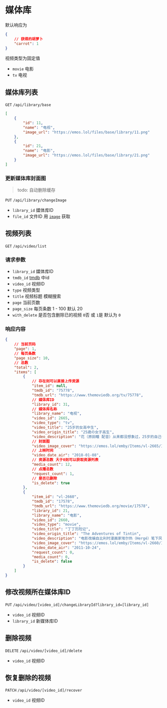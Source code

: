 # 媒体库

默认响应为

```json
{
    // 获得的胡萝卜
    "carrot": 1
}
```

视频类型为固定值

- `movie` 电影
- `tv` 电视

## 媒体库列表

`GET` `/api/library/base`

```json
[
    {
        "id": 11,
        "name": "电视",
        "image_url": "https://emos.lol/files/base/library/11.png"
    },
    {
        "id": 21,
        "name": "电影",
        "image_url": "https://emos.lol/files/base/library/21.png"
    }
]
```

### 更新媒体库封面图

> todo: 自动删除缓存

`PUT` `/api/library/changeImage`

- `library_id` 媒体库ID
- `file_id` 文件ID 用 [`image`](./upload.md#获取上传token) 获取

## 视频列表

`GET` `/api/video/list`

### 请求参数

- `library_id` 媒体库ID
- `tmdb_id` [tmdb](https://www.themoviedb.org/) 中id
- `video_id` 视频ID
- `type` 视频类型
- `title` 视频标题 模糊搜索
- `page` 当前页数
- `page_size` 每页条数 1 - 100 默认 20
- `with_delete` 是否包含删除已的视频 `0`否 或 `1`是 默认为 `0`

### 响应内容

```json
{
    // 当前页码
    "page": 1,
    // 每页条数
    "page_size": 10,
    // 总数
    "total": 2,
    "items": [
        {
            // 存在则可以直接上传资源
            "item_id": null,
            "tmdb_id": "75778",
            "tmdb_url": "https://www.themoviedb.org/tv/75778",
            // 媒体库ID
            "library_id": 31,
            // 媒体库名称
            "library_name": "电视",
            "video_id": 2665,
            "video_type": "tv",
            "video_title": "25岁的女高中生",
            "video_origin_title": "25歳の女子高生",
            "video_description": "花（原田瞳 配音）从来都没想象过，25岁的自己依然在苦苦的寻找着工作。某日，花的亲戚找到了她，提出了一个奇怪的委托。原来，花16岁的表妹是一个家里蹲，不愿意去学校上学，而花的样貌和表妹极为相似，所以亲戚请求花隐姓埋名假扮表妹去学校上课。\n\n走投无路的花接受了委托，经过一番精心的装扮后，自认为无懈可击绝对不会暴露的花踏入了高中的校园。让花没有想到的是，自己的班主任，竟然是曾经的高中同学蟹江，不仅如此，蟹江在第一时间便识破了花的真身。花请求蟹江帮她保守秘密，然而，蟹将却提出了令花感到害臊又悸动的条件。",
            // 封面图
            "video_image_cover": "https://emos.lol/emby/Items/vl-2665/Images/Primary",
            // 上映时间
            "video_date_air": "2018-01-08",
            // 资源总数 大于0则可以获取资源列表
            "media_count": 12,
            // 点播总数
            "request_count": 1,
            // 是否已删除
            "is_delete": true
        },
        {
            "item_id": "vl-2660",
            "tmdb_id": "17578",
            "tmdb_url": "https://www.themoviedb.org/movie/17578",
            "library_id": 21,
            "library_name": "电影",
            "video_id": 2660,
            "video_type": "movie",
            "video_title": "丁丁历险记",
            "video_origin_title": "The Adventures of Tintin",
            "video_description": "电影改编自比利时漫画家埃尔热（Hergé）笔下风靡全球多年的同名作品《丁丁历险记》。故事跟随着一个充满好奇心的年轻记者丁丁（杰米贝尔 饰）和他忠心无比的狗狗白雪，他们发现一艘藏有惊爆秘密的模型船，于是丁丁受到这个流传几世纪的秘密吸引，并引起残暴恶棍萨卡林（丹尼尔克雷格 饰）的注意，因为萨卡林相信丁丁偷了跟红色拉克姆有关的无价宝藏，不过由于狗狗白雪、坏脾气的航海家阿道克船长（安迪瑟金斯 饰）及笨手笨脚的侦探搭挡杜庞与杜邦（赛门佩吉和尼克弗斯特 饰）的帮助，丁丁将会游历半个地球，智取并赶过他的敌人，热切地寻找船舰独角兽号的最后落脚处，因为那正关键着一艘失事船的庞大财富……以及一则古老的诅咒。",
            "video_image_cover": "https://emos.lol/emby/Items/vl-2660/Images/Primary",
            "video_date_air": "2011-10-24",
            "request_count": 0,
            "media_count": 0,
            "is_delete": false
        }
    ]
}
```

## 修改视频所在媒体库ID

`PUT` `/api/video/[video_id]/changeLibraryId?library_id=[library_id]`

- `video_id` 视频ID
- `library_id` 新媒体库ID

## 删除视频

`DELETE` `/api/video/[video_id]/delete`

- `video_id` 视频ID

## 恢复删除的视频

`PATCH` `/api/video/[video_id]/recover`

- `video_id` 视频ID

